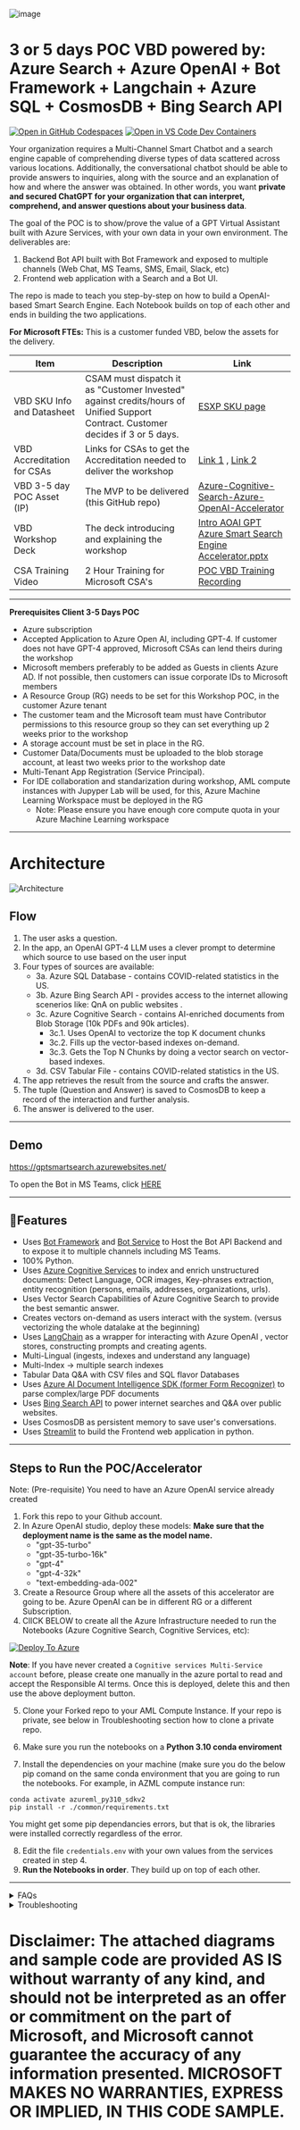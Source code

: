 ![image](https://user-images.githubusercontent.com/113465005/226238596-cc76039e-67c2-46b6-b0bb-35d037ae66e1.png)

# 3 or 5 days POC VBD powered by: Azure Search + Azure OpenAI + Bot Framework + Langchain + Azure SQL + CosmosDB + Bing Search API
[![Open in GitHub Codespaces](https://github.com/codespaces/badge.svg)](https://codespaces.new/MSUSAzureAccelerators/Azure-Cognitive-Search-Azure-OpenAI-Accelerator?quickstart=1)
[![Open in VS Code Dev Containers](https://img.shields.io/static/v1?style=for-the-badge&label=Remote%20-%20Containers&message=Open&color=blue&logo=visualstudiocode)](https://vscode.dev/redirect?url=vscode://ms-vscode-remote.remote-containers/cloneInVolume?url=https://github.com/MSUSAzureAccelerators/Azure-Cognitive-Search-Azure-OpenAI-Accelerator)

Your organization requires a Multi-Channel Smart Chatbot and a search engine capable of comprehending diverse types of data scattered across various locations. Additionally, the conversational chatbot should be able to provide answers to inquiries, along with the source and an explanation of how and where the answer was obtained. In other words, you want **private and secured ChatGPT for your organization that can interpret, comprehend, and answer questions about your business data**.

The goal of the POC is to show/prove the value of a GPT Virtual Assistant built with Azure Services, with your own data in your own environment. The deliverables are:

1. Backend Bot API built with Bot Framework and exposed to multiple channels (Web Chat, MS Teams, SMS, Email, Slack, etc)
2. Frontend web application with a Search and a Bot UI.

The repo is made to teach you step-by-step on how to build a OpenAI-based Smart Search Engine. Each Notebook builds on top of each other and ends in building the two applications.

**For Microsoft FTEs:** This is a customer funded VBD, below the assets for the delivery.

| **Item**                   | **Description**                                                                                                     | **Link**                                                                                                                                                |
|----------------------------|---------------------------------------------------------------------------------------------------------------------|--------------------------------------------------------------------------------------------------------------------------------------------------------|
| VBD SKU Info and Datasheet                   | CSAM must dispatch it as "Customer Invested" against credits/hours of Unified Support Contract. Customer decides if 3 or 5 days.                                      | [ESXP SKU page](https://esxp.microsoft.com/#/omexplanding/services/14486/geo/USA/details/1)                                                                                              |
| VBD Accreditation for CSAs     | Links for CSAs to get the Accreditation needed to deliver the workshop                                                                      | [Link 1](https://learningplayer.microsoft.com/activity/s9261799/launch) , [Link 2](https://learningplayer.microsoft.com/activity/s9264662/launch) |
| VBD 3-5 day POC Asset (IP)  | The MVP to be delivered  (this GitHub repo)                                     | [Azure-Cognitive-Search-Azure-OpenAI-Accelerator](https://github.com/MSUSAzureAccelerators/Azure-Cognitive-Search-Azure-OpenAI-Accelerator)                |
| VBD Workshop Deck          | The deck introducing and explaining the workshop                                                                    | [Intro AOAI GPT Azure Smart Search Engine Accelerator.pptx](https://github.com/MSUSAzureAccelerators/Azure-Cognitive-Search-Azure-OpenAI-Accelerator/blob/main/Intro%20AOAI%20GPT%20Azure%20Smart%20Search%20Engine%20Accelerator.pptx) |
| CSA Training Video         | 2 Hour Training for Microsoft CSA's                                                                    | [POC VBD Training Recording](https://microsoft-my.sharepoint.com/:v:/p/jheseltine/EbxoBjWHJ-NJsnAM3qWXvVQBTK28SW7hgIrn7KaAJ77yaA?e=abiunn) |


---
**Prerequisites Client 3-5 Days POC**
* Azure subscription
* Accepted Application to Azure Open AI, including GPT-4. If customer does not have GPT-4 approved, Microsoft CSAs can lend theirs during the workshop
* Microsoft members preferably to be added as Guests in clients Azure AD. If not possible, then customers can issue corporate IDs to Microsoft members
* A Resource Group (RG)  needs to be set for this Workshop POC, in the customer Azure tenant
* The customer team and the Microsoft team must have Contributor permissions to this resource group so they can set everything up 2 weeks prior to the workshop
* A storage account must be set in place in the RG.
* Customer Data/Documents must be uploaded to the blob storage account, at least two weeks prior to the workshop date
* Multi-Tenant App Registration (Service Principal).
* For IDE collaboration and standarization during workshop, AML compute instances with Jupyper Lab will be used, for this, Azure Machine Learning Workspace must be deployed in the RG
   * Note: Please ensure you have enough core compute quota in your Azure Machine Learning workspace 

---
# Architecture 
![Architecture](./images/GPT-Smart-Search-Architecture.jpg "Architecture")

## Flow
1. The user asks a question.
2. In the app, an OpenAI GPT-4 LLM uses a clever prompt to determine which source to use based on the user input
3. Four types of sources are available:
   * 3a. Azure SQL Database - contains COVID-related statistics in the US.
   * 3b. Azure Bing Search API - provides access to the internet allowing scenerios like: QnA on public websites .
   * 3c. Azure Cognitive Search - contains AI-enriched documents from Blob Storage (10k PDFs and 90k articles).
      * 3c.1. Uses OpenAI to vectorize the top K document chunks
      * 3c.2. Fills up the vector-based indexes on-demand.
      * 3c.3. Gets the Top N Chunks by doing a vector search on vector-based indexes.
   * 3d. CSV Tabular File - contains COVID-related statistics in the US.
4. The app retrieves the result from the source and crafts the answer.
5. The tuple (Question and Answer) is saved to CosmosDB to keep a record of the interaction and further analysis.
6. The answer is delivered to the user.

---
## Demo

https://gptsmartsearch.azurewebsites.net/

To open the Bot in MS Teams, click [HERE](https://teams.microsoft.com/l/chat/0/0?users=28:5d583679-8196-4673-9d77-c294c010bca5)

---

## 🔧**Features**

   - Uses [Bot Framework](https://dev.botframework.com/) and [Bot Service](https://azure.microsoft.com/en-us/products/bot-services/) to Host the Bot API Backend and to expose it to multiple channels including MS Teams.
   - 100% Python.
   - Uses [Azure Cognitive Services](https://azure.microsoft.com/en-us/products/cognitive-services/) to index and enrich unstructured documents: Detect Language, OCR images, Key-phrases extraction, entity recognition (persons, emails, addresses, organizations, urls).
   - Uses Vector Search Capabilities of Azure Cognitive Search to provide the best semantic answer.
   - Creates vectors on-demand as users interact with the system. (versus vectorizing the whole datalake at the beginning)
   - Uses [LangChain](https://langchain.readthedocs.io/en/latest/) as a wrapper for interacting with Azure OpenAI , vector stores, constructing prompts and creating agents.
   - Multi-Lingual (ingests, indexes and understand any language)
   - Multi-Index -> multiple search indexes
   - Tabular Data Q&A with CSV files and SQL flavor Databases
   - Uses [Azure AI Document Intelligence SDK (former Form Recognizer)](https://learn.microsoft.com/en-us/azure/ai-services/document-intelligence/overview?view=doc-intel-3.0.0) to parse complex/large PDF documents
   - Uses [Bing Search API](https://www.microsoft.com/en-us/bing/apis) to power internet searches and Q&A over public websites.
   - Uses CosmosDB as persistent memory to save user's conversations.
   - Uses [Streamlit](https://streamlit.io/) to build the Frontend web application in python.
   

---

## **Steps to Run the POC/Accelerator**

Note: (Pre-requisite) You need to have an Azure OpenAI service already created

1. Fork this repo to your Github account.
2. In Azure OpenAI studio, deploy these models: **Make sure that the deployment name is the same as the model name.**
   - "gpt-35-turbo"
   - "gpt-35-turbo-16k"
   - "gpt-4"
   - "gpt-4-32k"
   - "text-embedding-ada-002"
3. Create a Resource Group where all the assets of this accelerator are going to be. Azure OpenAI can be in different RG or a different Subscription.
4. ClICK BELOW to create all the Azure Infrastructure needed to run the Notebooks (Azure Cognitive Search, Cognitive Services, etc):

[![Deploy To Azure](https://aka.ms/deploytoazurebutton)](https://portal.azure.com/#create/Microsoft.Template/uri/https%3A%2F%2Fraw.githubusercontent.com%2Fpablomarin%2FGPT-Azure-Search-Engine%2Fmain%2Fazuredeploy.json) 

**Note**: If you have never created a `Cognitive services Multi-Service account` before, please create one manually in the azure portal to read and accept the Responsible AI terms. Once this is deployed, delete this and then use the above deployment button.

5. Clone your Forked repo to your AML Compute Instance. If your repo is private, see below in Troubleshooting section how to clone a private repo.

6. Make sure you run the notebooks on a **Python 3.10 conda enviroment**
7. Install the dependencies on your machine (make sure you do the below pip comand on the same conda environment that you are going to run the notebooks. For example, in AZML compute instance run:
```
conda activate azureml_py310_sdkv2
pip install -r ./common/requirements.txt
```

You might get some pip dependancies errors, but that is ok, the libraries were installed correctly regardless of the error.

8. Edit the file `credentials.env` with your own values from the services created in step 4.
9. **Run the Notebooks in order**. They build up on top of each other.

---

<details>

<summary>FAQs</summary>
  
## **FAQs**

1. **Why use Azure Cognitive Search engine to provide the context for the LLM and not fine tune the LLM instead?**

A: Quoting the [OpenAI documentation](https://platform.openai.com/docs/guides/fine-tuning): "GPT-3 has been pre-trained on a vast amount of text from the open internet. When given a prompt with just a few examples, it can often intuit what task you are trying to perform and generate a plausible completion. This is often called "few-shot learning.
Fine-tuning improves on few-shot learning by training on many more examples than can fit in the prompt, letting you achieve better results on a wide number of tasks. Once a model has been fine-tuned, you won't need to provide examples in the prompt anymore. This **saves costs and enables lower-latency requests**"

However, fine-tuning the model requires providing hundreds or thousands of Prompt and Completion tuples, which are essentially query-response samples. The purpose of fine-tuning is not to give the LLM knowledge of the company's data but to provide it with examples so it can perform tasks really well without requiring examples on every prompt.

There are cases where fine-tuning is necessary, such as when the examples contain proprietary data that should not be exposed in prompts or when the language used is highly specialized, as in healthcare, pharmacy, or other industries or use cases where the language used is not commonly found on the internet.
</details>

<details>

<summary>Troubleshooting</summary>
  
## Troubleshooting

Steps to clone a private repo:
- On your Terminal, Paste the text below, substituting in your GitHub email address. [Generate a new SSH key](https://docs.github.com/en/authentication/connecting-to-github-with-ssh/generating-a-new-ssh-key-and-adding-it-to-the-ssh-agent#generating-a-new-ssh-key).
```bash
ssh-keygen -t ed25519 -C "your_email@example.com"
```
- Copy the SSH public key to your clipboard. [Add a new SSH key](https://docs.github.com/en/authentication/connecting-to-github-with-ssh/generating-a-new-ssh-key-and-adding-it-to-the-ssh-agent#generating-a-new-ssh-key).
```bash
cat ~/.ssh/id_ed25519.pub
# Then select and copy the contents of the id_ed25519.pub file
# displayed in the terminal to your clipboard
```
- On GitHub, go to **Settings-> SSH and GPG Keys-> New SSH Key**
- In the "Title" field, add a descriptive label for the new key. "AML Compute". In the "Key" field, paste your public key.
- Clone your private repo
```bash
git clone git@github.com:YOUR-USERNAME/YOUR-REPOSITORY.git
```
</details>

# Disclaimer: The attached diagrams and sample code are provided AS IS without warranty of any kind, and should not be interpreted as an offer or commitment on the part of Microsoft, and Microsoft cannot guarantee the accuracy of any information presented. MICROSOFT MAKES NO WARRANTIES, EXPRESS OR IMPLIED, IN THIS CODE SAMPLE.

